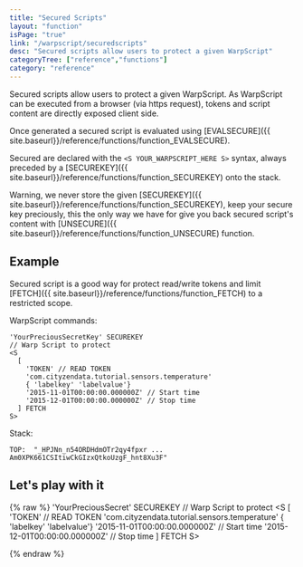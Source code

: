 ```yaml
---
title: "Secured Scripts"
layout: "function"
isPage: "true"
link: "/warpscript/securedscripts"
desc: "Secured scripts allow users to protect a given WarpScript"
categoryTree: ["reference","functions"]
category: "reference"
---
```



Secured scripts allow users to protect a given WarpScript. As WarpScript can be executed from a browser (via https request), tokens and script content are directly exposed client side.

Once generated a secured script is evaluated using 
[EVALSECURE]({{ site.baseurl}}/reference/functions/function_EVALSECURE).

Secured are declared with the `<S YOUR_WARPSCRIPT_HERE S>` syntax, always preceded by a [SECUREKEY]({{ site.baseurl}}/reference/functions/function_SECUREKEY) onto the stack.

Warning, we never store the given [SECUREKEY]({{ site.baseurl}}/reference/functions/function_SECUREKEY), keep your secure key preciously, this the only way we have for give you back secured script's content with [UNSECURE]({{ site.baseurl}}/reference/functions/function_UNSECURE) function.


## Example ##

Secured script is a good way for protect read/write tokens and limit [FETCH]({{ site.baseurl}}/reference/functions/function_FETCH) to a restricted scope.

WarpScript commands:

    'YourPreciousSecretKey' SECUREKEY
    // Warp Script to protect
    <S 
      [ 
        'TOKEN' // READ TOKEN
        'com.cityzendata.tutorial.sensors.temperature'
        { 'labelkey' 'labelvalue'}
        '2015-11-01T00:00:00.000000Z' // Start time
        '2015-12-01T00:00:00.000000Z' // Stop time
      ] FETCH
    S>


Stack:

    TOP:  "_HPJNn_n54ORDHdmOTr2qy4fpxr ... Am0XPK661CSItiwCkGIzxQtkoUzgF_hnt8Xu3F"


## Let's play with it ##

{% raw %}
<warp10-warpscript-widget backend="{{backend}}"  exec-endpoint="{{execEndpoint}}">
'YourPreciousSecret' SECUREKEY
// Warp Script to protect
<S 
  [ 
    'TOKEN' // READ TOKEN
    'com.cityzendata.tutorial.sensors.temperature'
    { 'labelkey' 'labelvalue'}
    '2015-11-01T00:00:00.000000Z' // Start time
    '2015-12-01T00:00:00.000000Z' // Stop time
  ] FETCH
S>

</warp10-warpscript-widget>
{% endraw %}    